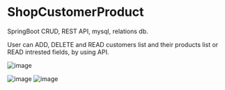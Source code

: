 # ShopCustomerProduct
SpringBoot CRUD, REST API, mysql, relations db.

User can ADD, DELETE and READ customers list and their products list or READ intrested fields, by using API.


![image](https://user-images.githubusercontent.com/80157748/185968074-73b574f2-a64a-4f73-9f29-97ad454ac133.png)

![image](https://user-images.githubusercontent.com/80157748/185967277-90836b90-e3f7-4e51-b7ed-12eb7582f389.png)
![image](https://user-images.githubusercontent.com/80157748/186205338-7948d290-9da5-4657-bf9f-5c9caad74744.png)

